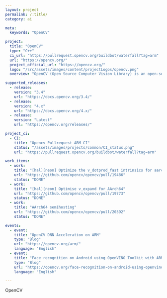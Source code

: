 ```yaml
---
layout: project
permalink: /:title/
category: ai

meta:
  keywords: "OpenCV"

project:
  title: "OpenCV"
  type: "C++"
  ci_url: "https://pullrequest.opencv.org/buildbot/waterfall?tag=arm"
  url: "https://opencv.org/"
  project_official_url: "https://opencv.org/"
  logo: "/src/assets/images/content/projectLogos/opencv.png"
  overview: "OpenCV (Open Source Computer Vision Library) is an open-source library that includes several hundreds of computer vision algorithms."

supported_releases:
  - release:
    version: "3.4"
    url: "https://docs.opencv.org/3.4/"
  - release:
    version: "4.x"
    url: "https://docs.opencv.org/4.x/"
  - release:
    version: "Latest"
    url: "https://opencv.org/releases/"

project_ci:
  - CI:
    title: "Opencv Pullrequest ARM CI"
    status: "/assets/images/projects/common/CI_status.png"
    url: "https://pullrequest.opencv.org/buildbot/waterfall?tag=arm"

work_items:
  - work:
    title: "[hal][neon] Optimize the v_dotprod_fast intrinsics for aarch64."
    url: "https://github.com/opencv/opencv/pull/19486"
    status: "DONE"
  - work:
    title: "[hal][neon] Optimise v_expand for AArch64"
    url: "https://github.com/opencv/opencv/pull/19773"
    status: "DONE"
  - work:
    title: "AArch64 semihosting"
    url: "https://github.com/opencv/opencv/pull/20392"
    status: "DONE"

events:
  - event:
    title: "OpenCV DNN Acceleration on ARM"
    type: "Blog"
    url: "https://opencv.org/arm/"
    language: "English"
  - event:
    title: "Face recognition on Android using OpenVINO Toolkit with ARM plugin"
    type: "Blog"
    url: "https://opencv.org/face-recognition-on-android-using-openvino-toolkit-with-arm-plugin/"
    language: "English"

---
```


<p>OpenCV</p>
